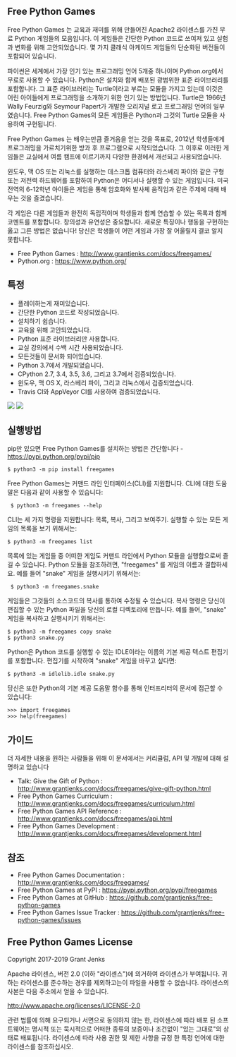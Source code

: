 ## Free Python Games


Free Python Games 는 교육과 재미를 위해 만들어진 Apache2 라이센스를 가진 무료 Python 게임들의 모음입니다. 이 게임들은 간단한 Python 코드로 쓰여져 있고 실험과 변화를 위해 고안되었습니다. 몇 가지 클래식 아케이드 게임들의 단순화된 버전들이 포함되어 있습니다. 

파이썬은 세계에서 가장 인기 있는 프로그래밍 언어 5개중 하나이며 Python.org에서 무료로 사용할 수 있습니다. Python은 설치와 함께 배포된 광범위한 표준 라이브러리를 포함합니다. 그 표준 라이브러리는 Turtle이라고 부르는 모듈을 가지고 있는데 이것은 어린 아이들에게 프로그래밍을 소개하기 위한 인기 있는 방법입니다. Turtle은 1966년 Wally Feurzig와 Seymour Papert가 개발한 오리지널 로고 프로그래밍 언어의 일부였습니다. Free Python Games의 모든 게임들은 Python과 그것의 Turtle 모듈을 사용하여 구현됩니다.

Free Python Games 는 배우는만큼 즐거움을 얻는 것을 목표로, 2012년 학생들에게 프로그래밍을 가르치기위한 방과 후 프로그램으로 시작되었습니다. 그 이후로 이러한 게임들은 교실에서 여름 캠프에 이르기까지 다양한 환경에서 개선되고 사용되었습니다.

윈도우, 맥 OS 또는 리눅스를 실행하는 데스크톱 컴퓨터와 라스베리 파이와 같은 구형 또는 저전력 하드웨어를 포함하여 Python은 어디서나 실행할 수 있는 게임입니다. 미국 전역의 6-12학년 아이들은 게임을 통해 암호화와 발사체 움직임과 같은 주제에 대해 배우는 것을 즐겼습니다.

각 게임은 다른 게임들과 완전히 독립적이며 학생들과 함께 연습할 수 있는 목록과 함께 코멘트를 포함합니다. 창의성과 유연성은 중요합니다. 새로운 특징이나 행동을 구현하는 옳고 그른 방법은 없습니다! 당신은 학생들이 어떤 게임과 가장 잘 어울릴지 결코 알지 못합니다.


- Free Python Games : <http://www.grantjenks.com/docs/freegames/>
- Python.org :  <https://www.python.org/>


## 특정


- 플레이하는게 재미있습니다.
- 간단한 Python 코드로 작성되었습니다.
- 설치하기 쉽습니다.
- 교육을 위해 고안되었습니다.
- Python 표준 라이브러리만 사용합니다.
- 교실 강의에서 수백 시간 사용되었습니다.
- 모든것들이 문서화 되어있습니다.
- Python 3.7에서 개발되었습니다.
- CPython 2.7, 3.4, 3.5, 3.6, 그리고 3.7에서 검증되었습니다.
- 윈도우, 맥 OS X, 라스베리 파이, 그리고 리눅스에서 검증되었습니다.
- Travis CI와 AppVeyor CI를 사용하여 검증되었습니다.


[![](https://api.travis-ci.org/grantjenks/free-python-games.svg?branch=master)](http://www.grantjenks.com/docs/freegames/)
[![](https://ci.appveyor.com/api/projects/status/github/grantjenks/free-python-games?branch=master&svg=true)](http://www.grantjenks.com/docs/freegames/)


## 실행방법


pip만 있으면 Free Python Games를 설치하는 방법은 간단합니다 - <https://pypi.python.org/pypi/pip>


  ` $ python3 -m pip install freegames `


Free Python Games는 커맨드 라인 인터페이스(CLI)를 지원합니다. CLI에 대한 도움말은 다음과 같이 사용할 수 있습니다:


  ` $ python3 -m freegames --help`


CLI는 세 가지 명령을 지원합니다: 목록, 복사, 그리고 보여주기. 실행할 수 있는 모든 게임의 목록을 보기 위해서는:


  `$ python3 -m freegames list`


목록에 있는 게임들 중 어떠한 게임도 커맨드 라인에서 Python 모듈을 실행함으로써 즐길 수 있습니다. Python 모듈을 참조하려면, "freegames" 를 게임의 이름과 결합하세요. 예를 들어 "snake" 게임을 실행시키기 위해서는:


  ` $ python3 -m freegames.snake`
  

게임들은 그것들의 소스코드의 복사를 통하여 수정될 수 있습니다. 복사 명령은 당신이 편집할 수 있는 Python 파일을 당신의 로컬 디렉토리에 만듭니다. 예를 들어, "snake" 게임을 복사하고 실행시키기 위해서는:


  `$ python3 -m freegames copy snake`<br>
  `$ python3 snake.py`


Python은 Python 코드를 실행할 수 있는 IDLE이라는 이름의 기본 제공 텍스트 편집기를 포함합니다. 편집기를 시작하여 "snake" 게임을 바꾸고 싶다면:


  `$ python3 -m idlelib.idle snake.py`
  

당신은 또한 Python의 기본 제공 도움말 함수를 통해 인터프리터의 문서에 접근할 수 있습니다:


  `>>> import freegames`<br>
  `>>> help(freegames)`
  

## 가이드


더 자세한 내용을 원하는 사람들을 위해 이 문서에서는 커리큘럼, API 및 개발에 대해 설명하고 있습니다


- Talk: Give the Gift of Python : <http://www.grantjenks.com/docs/freegames/give-gift-python.html>
- Free Python Games Curriculum : <http://www.grantjenks.com/docs/freegames/curriculum.html>
- Free Python Games API Reference : <http://www.grantjenks.com/docs/freegames/api.html>
- Free Python Games Development : <http://www.grantjenks.com/docs/freegames/development.html>


## 참조

- Free Python Games Documentation : <http://www.grantjenks.com/docs/freegames/>
- Free Python Games at PyPI : <https://pypi.python.org/pypi/freegames>
- Free Python Games at GitHub : <https://github.com/grantjenks/free-python-games>
- Free Python Games Issue Tracker : <https://github.com/grantjenks/free-python-games/issues>


## Free Python Games License


Copyright 2017-2019 Grant Jenks

Apache 라이센스, 버전 2.0 (이하 "라이센스")에 의거하여 라이센스가 부여됩니다. 귀하는 라이센스를 준수하는 경우를 제외하고는이 파일을 사용할 수 없습니다. 라이센스의 사본은 다음 주소에서 얻을 수 있습니다.

  <http://www.apache.org/licenses/LICENSE-2.0>

관련 법률에 의해 요구되거나 서면으로 동의하지 않는 한, 라이센스에 따라 배포 된 소프트웨어는 명시적 또는 묵시적으로 어떠한 종류의 보증이나 조건없이 "있는 그대로"의 상태로 배포됩니다. 라이센스에 따라 사용 권한 및 제한 사항을 규정 한 특정 언어에 대한 라이센스를 참조하십시오.
